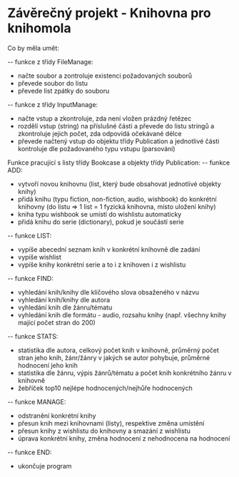 # Závěrečný projekt - Knihovna pro knihomola

Co by měla umět:

-- funkce z třídy FileManage:

- načte soubor a zontroluje existenci požadovaných souborů
- převede soubor do listu
- převede list zpátky do souboru

-- funkce z třídy InputManage:

- načte vstup a zkontroluje, zda není vložen prázdný řetězec
- rozdělí vstup (string) na příslušné části a převede do listu stringů a zkontroluje jejich počet, zda odpovídá očekávané délce
- převede načtený vstup do objektu třídy Publication a jednotlivé části kontroluje dle požadovaného typu vstupu (parsování)

Funkce pracující s listy třídy Bookcase a objekty třídy Publication:
-- funkce ADD:

- vytvoří novou knihovnu (list, který bude obsahovat jednotlivé objekty knihy)
- přidá knihu (typu fiction, non-fiction, audio, wishbook) do konkrétní knihovny (do listu => 1 list = 1 fyzická knihovna, místo uložení knihy)
- kniha typu wishbook se umístí do wishlistu automaticky
- přidá knihu do serie (dictionary), pokud je součástí serie
  
-- funkce LIST:

- vypíše abecední seznam knih v konkrétní knihovně dle zadání
- vypíše wishlist
- vypíše knihy konkrétní serie a to i z knihoven i z wishlistu

-- funkce FIND:

- vyhledání knih/knihy dle klíčového slova obsaženého v názvu
- vyhledání knih/knihy dle autora
- vyhledání knih dle žánru/tématu
- vyhledání knih dle formátu - audio, rozsahu knihy (např. všechny knihy mající počet stran do 200)

-- funkce STATS:

- statistika dle autora, celkový počet knih v knihovně, průměrný počet stran jeho knih, žánr/žánry v jakých se autor pohybuje, průměrné hodnocení jeho knih
- statistika dle žánru, výpis žánrů/tématu a počet knih konkrétního žánru v knihovně
- žebříček top10 nejlépe hodnocených/nejhůře hodnocených

-- funkce MANAGE:

- odstranění konkrétní knihy
- přesun knih mezi knihovnami (listy), respektive změna umístění
- přesun knihy z wishlistu do knihovny a smazání z wishlistu
- úprava konkrétní knihy, změna hodnocení z nehodnocena na hodnocení
  
-- funkce END:

- ukončuje program
